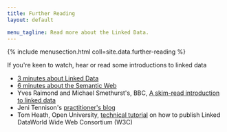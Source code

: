 ```yaml
---
title: Further Reading
layout: default

menu_tagline: Read more about the Linked Data.
---
```

{% include menusection.html coll=site.data.further-reading %}



If you're keen to watch, hear or read some introductions to linked data

* [3 minutes about Linked Data](http://www.youtube.com/watch?v=qMjkI4hJej0)
* [6 minutes about the Semantic Web](http://www.youtube.com/watch?v=OGg8A2zfWKg)
* Yves Raimond and Michael Smethurst's, BBC, [A skim-read introduction to linked data](http://www.bbc.co.uk/blogs/radiolabs/s5/linked-data/s5.html)
* Jeni Tennison's [practitioner's blog](http://www.jenitennison.com/blog/)
* Tom Heath, Open University, [technical tutorial](http://videolectures.net/iswc08_heath_hpldw/) on how to publish Linked DataWorld Wide Web Consortium (W3C)